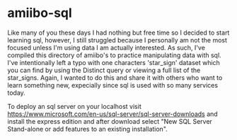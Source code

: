 # amiibo-sql

Like many of you these days I had nothing but free time so I decided to start learning sql, however, I still struggled because I personally am not the most focused unless I'm
using data I am actually interested. As such, I've compiled this directory of amiibo's to practice manipulating data with sql. I've intentionally left a typo with one 
characters 'star_sign' dataset which you can find by using the Distinct query or viewing a full list of the star_signs. Again, I wanted to do this and share it with others 
who want to learn something new, expecially since sql is used with so many services today.

To deploy an sql server on your localhost visit https://www.microsoft.com/en-us/sql-server/sql-server-downloads and install the express edition and after download select 
"New SQL Server Stand-alone or add features to an existing installation".
